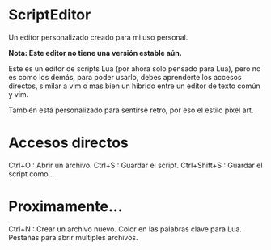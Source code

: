 # ScriptEditor
Un editor personalizado creado para mi uso personal.

**Nota: Este editor no tiene una versión estable aún.**

Este es un editor de scripts Lua (por ahora solo pensado para Lua), pero no es como los demás, para poder usarlo, debes aprenderte los accesos directos, similar a vim o mas bien un hibrido entre un editor de texto común y vim.

También está personalizado para sentirse retro, por eso el estilo pixel art.

# Accesos directos

Ctrl+O : Abrir un archivo.
Ctrl+S : Guardar el script.
Ctrl+Shift+S : Guardar el script como...

# Proximamente...

Ctrl+N : Crear un archivo nuevo.
Color en las palabras clave para Lua.
Pestañas para abrir multiples archivos.
